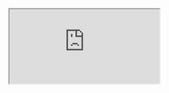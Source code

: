 <iframe src="https://docs.google.com/spreadsheets/d/e/2PACX-1vRsukqXof89pCT_86KkpWxn5uCIM6cRvgNAvYPwwDZkMkrhsxkTLbsFKAkntq1FfSqGdHbtekcKIaJZ/pubhtml?widget=true&amp;headers=false"></iframe>
